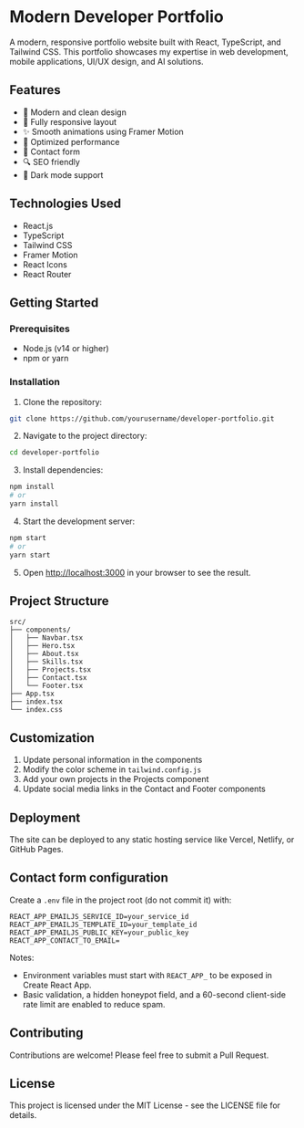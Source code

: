 # Modern Developer Portfolio

A modern, responsive portfolio website built with React, TypeScript, and Tailwind CSS. This portfolio showcases my expertise in web development, mobile applications, UI/UX design, and AI solutions.

## Features

- 🎨 Modern and clean design
- 📱 Fully responsive layout
- ✨ Smooth animations using Framer Motion
- 🎯 Optimized performance
- 📝 Contact form
- 🔍 SEO friendly
- 🌙 Dark mode support

## Technologies Used

- React.js
- TypeScript
- Tailwind CSS
- Framer Motion
- React Icons
- React Router

## Getting Started

### Prerequisites

- Node.js (v14 or higher)
- npm or yarn

### Installation

1. Clone the repository:
```bash
git clone https://github.com/yourusername/developer-portfolio.git
```

2. Navigate to the project directory:
```bash
cd developer-portfolio
```

3. Install dependencies:
```bash
npm install
# or
yarn install
```

4. Start the development server:
```bash
npm start
# or
yarn start
```

5. Open [http://localhost:3000](http://localhost:3000) in your browser to see the result.

## Project Structure

```
src/
├── components/
│   ├── Navbar.tsx
│   ├── Hero.tsx
│   ├── About.tsx
│   ├── Skills.tsx
│   ├── Projects.tsx
│   ├── Contact.tsx
│   └── Footer.tsx
├── App.tsx
├── index.tsx
└── index.css
```

## Customization

1. Update personal information in the components
2. Modify the color scheme in `tailwind.config.js`
3. Add your own projects in the Projects component
4. Update social media links in the Contact and Footer components

## Deployment

The site can be deployed to any static hosting service like Vercel, Netlify, or GitHub Pages.

## Contact form configuration

Create a `.env` file in the project root (do not commit it) with:

```
REACT_APP_EMAILJS_SERVICE_ID=your_service_id
REACT_APP_EMAILJS_TEMPLATE_ID=your_template_id
REACT_APP_EMAILJS_PUBLIC_KEY=your_public_key
REACT_APP_CONTACT_TO_EMAIL=
```

Notes:
- Environment variables must start with `REACT_APP_` to be exposed in Create React App.
- Basic validation, a hidden honeypot field, and a 60-second client-side rate limit are enabled to reduce spam.

## Contributing

Contributions are welcome! Please feel free to submit a Pull Request.

## License

This project is licensed under the MIT License - see the LICENSE file for details. 
